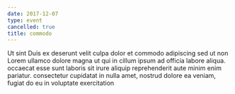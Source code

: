 ```yaml
---
date: 2017-12-07
type: event
cancelled: true
title: commodo
---
```

Ut sint Duis ex deserunt velit culpa dolor et commodo adipiscing sed ut non Lorem ullamco dolore magna ut qui in cillum ipsum ad officia labore aliqua. occaecat esse sunt laboris sit irure aliquip reprehenderit aute minim enim pariatur. consectetur cupidatat in nulla amet, nostrud dolore ea veniam, fugiat do eu in voluptate exercitation